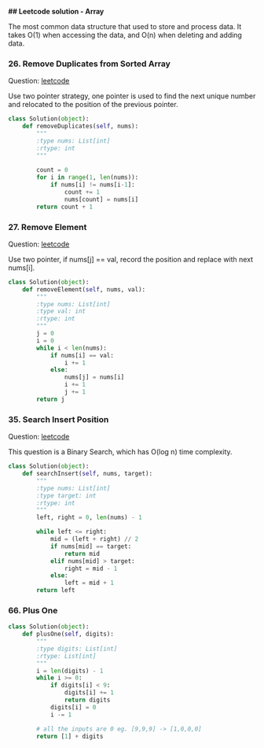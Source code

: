 **## Leetcode solution - Array**

The most common data structure that used to store and process data. It takes O(1) when accessing the data, and O(n) when deleting and adding data.

### 26. Remove Duplicates from Sorted Array
Question: [leetcode](https://leetcode.com/problems/remove-duplicates-from-sorted-array/description/)

Use two pointer strategy, one pointer is used to find the next unique number and relocated to the position of the previous pointer. 
```python
class Solution(object):
    def removeDuplicates(self, nums):
        """
        :type nums: List[int]
        :rtype: int
        """
        
        count = 0
        for i in range(1, len(nums)):
            if nums[i] != nums[i-1]:
                count += 1
                nums[count] = nums[i]
        return count + 1
```

### 27. Remove Element
Question: [leetcode](https://leetcode.com/problems/remove-element/description/)

Use two pointer, if nums[j] == val, record the position and replace with next nums[i]. 
```python
class Solution(object):
    def removeElement(self, nums, val):
        """
        :type nums: List[int]
        :type val: int
        :rtype: int
        """
        j = 0
        i = 0
        while i < len(nums):
            if nums[i] == val:
                i += 1
            else:
                nums[j] = nums[i]
                i += 1
                j += 1
        return j
```

### 35. Search Insert Position
Question: [leetcode](https://leetcode.com/problems/search-insert-position/description/)

This question is a Binary Search, which has O(log n) time complexity.

```python
class Solution(object):
    def searchInsert(self, nums, target):
        """
        :type nums: List[int]
        :type target: int
        :rtype: int
        """
        left, right = 0, len(nums) - 1

        while left <= right:
            mid = (left + right) // 2
            if nums[mid] == target:
                return mid
            elif nums[mid] > target:
                right = mid - 1
            else:
                left = mid + 1
        return left
```

### 66. Plus One

```python
class Solution(object):
    def plusOne(self, digits):
        """
        :type digits: List[int]
        :rtype: List[int]
        """
        i = len(digits) - 1
        while i >= 0:
            if digits[i] < 9:
                digits[i] += 1
                return digits
            digits[i] = 0
            i -= 1

        # all the inputs are 0 eg. [9,9,9] -> [1,0,0,0]
        return [1] + digits
```

### 